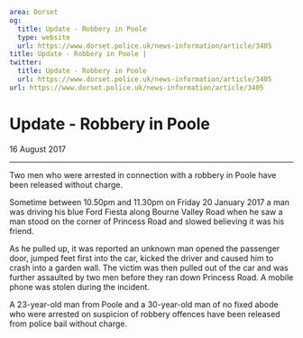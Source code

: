 ```yaml
area: Dorset
og:
  title: Update - Robbery in Poole
  type: website
  url: https://www.dorset.police.uk/news-information/article/3405
title: Update - Robbery in Poole |
twitter:
  title: Update - Robbery in Poole
  url: https://www.dorset.police.uk/news-information/article/3405
url: https://www.dorset.police.uk/news-information/article/3405
```

# Update - Robbery in Poole

16 August 2017

* * *

Two men who were arrested in connection with a robbery in Poole have been released without charge.

Sometime between 10.50pm and 11.30pm on Friday 20 January 2017 a man was driving his blue Ford Fiesta along Bourne Valley Road when he saw a man stood on the corner of Princess Road and slowed believing it was his friend.

As he pulled up, it was reported an unknown man opened the passenger door, jumped feet first into the car, kicked the driver and caused him to crash into a garden wall. The victim was then pulled out of the car and was further assaulted by two men before they ran down Princess Road. A mobile phone was stolen during the incident.

A 23-year-old man from Poole and a 30-year-old man of no fixed abode who were arrested on suspicion of robbery offences have been released from police bail without charge.
